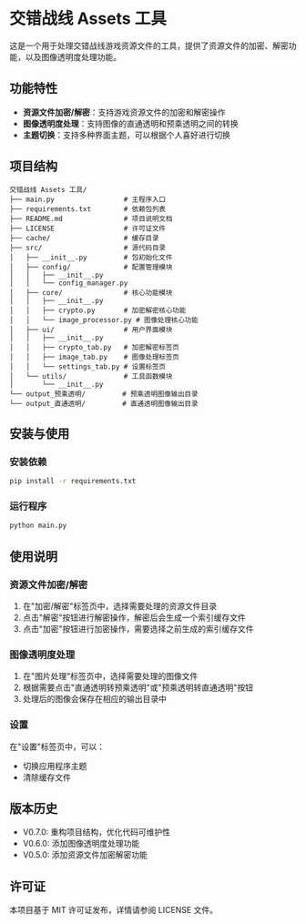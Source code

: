 # 交错战线 Assets 工具

这是一个用于处理交错战线游戏资源文件的工具，提供了资源文件的加密、解密功能，以及图像透明度处理功能。

## 功能特性

- **资源文件加密/解密**：支持游戏资源文件的加密和解密操作
- **图像透明度处理**：支持图像的直通透明和预乘透明之间的转换
- **主题切换**：支持多种界面主题，可以根据个人喜好进行切换

## 项目结构

```
交错战线 Assets 工具/
├── main.py                 # 主程序入口
├── requirements.txt        # 依赖包列表
├── README.md               # 项目说明文档
├── LICENSE                 # 许可证文件
├── cache/                  # 缓存目录
├── src/                    # 源代码目录
│   ├── __init__.py         # 包初始化文件
│   ├── config/             # 配置管理模块
│   │   ├── __init__.py
│   │   └── config_manager.py
│   ├── core/               # 核心功能模块
│   │   ├── __init__.py
│   │   ├── crypto.py       # 加密解密核心功能
│   │   └── image_processor.py # 图像处理核心功能
│   ├── ui/                 # 用户界面模块
│   │   ├── __init__.py
│   │   ├── crypto_tab.py   # 加密解密标签页
│   │   ├── image_tab.py    # 图像处理标签页
│   │   └── settings_tab.py # 设置标签页
│   └── utils/              # 工具函数模块
│       └── __init__.py
└── output_预乘透明/         # 预乘透明图像输出目录
└── output_直通透明/         # 直通透明图像输出目录
```

## 安装与使用

### 安装依赖

```bash
pip install -r requirements.txt
```

### 运行程序

```bash
python main.py
```

## 使用说明

### 资源文件加密/解密

1. 在"加密/解密"标签页中，选择需要处理的资源文件目录
2. 点击"解密"按钮进行解密操作，解密后会生成一个索引缓存文件
3. 点击"加密"按钮进行加密操作，需要选择之前生成的索引缓存文件

### 图像透明度处理

1. 在"图片处理"标签页中，选择需要处理的图像文件
2. 根据需要点击"直通透明转预乘透明"或"预乘透明转直通透明"按钮
3. 处理后的图像会保存在相应的输出目录中

### 设置

在"设置"标签页中，可以：
- 切换应用程序主题
- 清除缓存文件

## 版本历史

- V0.7.0: 重构项目结构，优化代码可维护性
- V0.6.0: 添加图像透明度处理功能
- V0.5.0: 添加资源文件加密解密功能

## 许可证

本项目基于 MIT 许可证发布，详情请参阅 LICENSE 文件。